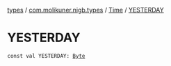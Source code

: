 [types](../../index.md) / [com.molikuner.nigb.types](../index.md) / [Time](index.md) / [YESTERDAY](./-y-e-s-t-e-r-d-a-y.md)

# YESTERDAY

`const val YESTERDAY: `[`Byte`](https://kotlinlang.org/api/latest/jvm/stdlib/kotlin/-byte/index.html)